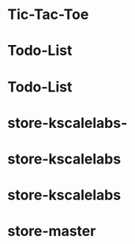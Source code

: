 # Tic-Tac-Toe
# Todo-List
# Todo-List
# store-kscalelabs-
# store-kscalelabs
# store-kscalelabs
# store-master
